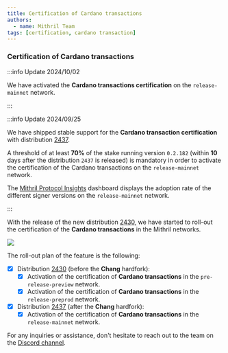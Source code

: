 ```yaml
---
title: Certification of Cardano transactions
authors:
  - name: Mithril Team
tags: [certification, cardano transaction]
---
```


### Certification of Cardano transactions

:::info Update 2024/10/02

We have activated the **Cardano transactions certification** on the `release-mainnet` network.

:::

:::info Update 2024/09/25

We have shipped stable support for the **Cardano transaction certification** with distribution [2437](https://github.com/input-output-hk/mithril/releases/tag/2437.1).

A threshold of at least **70%** of the stake running version `0.2.182` (within **10** days after the distribution `2437` is released) is mandatory in order to activate the certification of the Cardano transactions on the `release-mainnet` network.

The [Mithril Protocol Insights](https://lookerstudio.google.com/s/mbL23-8gibI) dashboard displays the adoption rate of the different signer versions on the `release-mainnet` network.

:::

With the release of the new distribution [2430](https://github.com/input-output-hk/mithril/releases/tag/2430.0), we have started to roll-out the certification of the **Cardano transactions** in the Mithril networks.

![](img/cardano-transaction-rollout-plan.png)

The roll-out plan of the feature is the following:

- [x] Distribution [2430](https://github.com/input-output-hk/mithril/releases/tag/2430.0) (before the **Chang** hardfork):
  - [x] Activation of the certification of **Cardano transactions** in the `pre-release-preview` network.
  - [x] Activation of the certification of **Cardano transactions** in the `release-preprod` network.
- [x] Distribution [2437](https://github.com/input-output-hk/mithril/releases/tag/2437.1) (after the **Chang** hardfork):
  - [x] Activation of the certification of **Cardano transactions** in the `release-mainnet` network.

For any inquiries or assistance, don't hesitate to reach out to the team on the [Discord channel](https://discord.gg/5kaErDKDRq).
